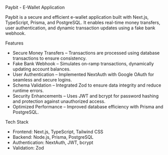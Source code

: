 Paybit - E-Wallet Application

Paybit is a secure and efficient e-wallet application built with Next.js, TypeScript, Prisma, and PostgreSQL. It enables real-time money transfers, user authentication, and dynamic transaction updates using a fake bank webhook.

Features
- Secure Money Transfers – Transactions are processed using database transactions to ensure consistency.
- Fake Bank Webhook – Simulates on-ramp transactions, dynamically updating account balances.
- User Authentication – Implemented NextAuth with Google OAuth for seamless and secure logins.
- Schema Validation – Integrated Zod to ensure data integrity and reduce runtime errors.
- Security Enhancements – Uses JWT and bcrypt for password hashing and protection against unauthorized access.
- Optimized Performance – Improved database efficiency with Prisma and PostgreSQL.

Tech Stack
- Frontend: Next.js, TypeScript, Tailwind CSS
- Backend: Node.js, Prisma, PostgreSQL
- Authentication: NextAuth, JWT, bcrypt
- Validation: Zod
